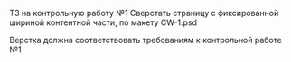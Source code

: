 ТЗ на контрольную работу №1
Сверстать страницу с фиксированной шириной контентной части, по макету CW-1.psd

Верстка должна соответствовать  требованиям к контрольной работе №1